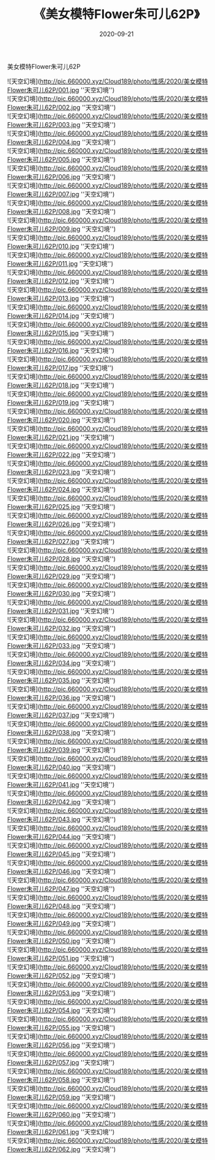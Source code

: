 ﻿---
layout: post
title:  《美女模特Flower朱可儿62P》
date:   2020-09-21
img: http://pic.660000.xyz/Cloud189/photo/性感/2020/美女模特Flower朱可儿62P/000.jpg
categories: [美女, 性感, 泳衣]
---

美女模特Flower朱可儿62P



![天空幻境](http://pic.660000.xyz/Cloud189/photo/性感/2020/美女模特Flower朱可儿62P/001.jpg ''天空幻境'') <br>
![天空幻境](http://pic.660000.xyz/Cloud189/photo/性感/2020/美女模特Flower朱可儿62P/002.jpg ''天空幻境'') <br>
![天空幻境](http://pic.660000.xyz/Cloud189/photo/性感/2020/美女模特Flower朱可儿62P/003.jpg ''天空幻境'') <br>
![天空幻境](http://pic.660000.xyz/Cloud189/photo/性感/2020/美女模特Flower朱可儿62P/004.jpg ''天空幻境'') <br>
![天空幻境](http://pic.660000.xyz/Cloud189/photo/性感/2020/美女模特Flower朱可儿62P/005.jpg ''天空幻境'') <br>
![天空幻境](http://pic.660000.xyz/Cloud189/photo/性感/2020/美女模特Flower朱可儿62P/006.jpg ''天空幻境'') <br>
![天空幻境](http://pic.660000.xyz/Cloud189/photo/性感/2020/美女模特Flower朱可儿62P/007.jpg ''天空幻境'') <br>
![天空幻境](http://pic.660000.xyz/Cloud189/photo/性感/2020/美女模特Flower朱可儿62P/008.jpg ''天空幻境'') <br>
![天空幻境](http://pic.660000.xyz/Cloud189/photo/性感/2020/美女模特Flower朱可儿62P/009.jpg ''天空幻境'') <br>
![天空幻境](http://pic.660000.xyz/Cloud189/photo/性感/2020/美女模特Flower朱可儿62P/010.jpg ''天空幻境'') <br>
![天空幻境](http://pic.660000.xyz/Cloud189/photo/性感/2020/美女模特Flower朱可儿62P/011.jpg ''天空幻境'') <br>
![天空幻境](http://pic.660000.xyz/Cloud189/photo/性感/2020/美女模特Flower朱可儿62P/012.jpg ''天空幻境'') <br>
![天空幻境](http://pic.660000.xyz/Cloud189/photo/性感/2020/美女模特Flower朱可儿62P/013.jpg ''天空幻境'') <br>
![天空幻境](http://pic.660000.xyz/Cloud189/photo/性感/2020/美女模特Flower朱可儿62P/014.jpg ''天空幻境'') <br>
![天空幻境](http://pic.660000.xyz/Cloud189/photo/性感/2020/美女模特Flower朱可儿62P/015.jpg ''天空幻境'') <br>
![天空幻境](http://pic.660000.xyz/Cloud189/photo/性感/2020/美女模特Flower朱可儿62P/016.jpg ''天空幻境'') <br>
![天空幻境](http://pic.660000.xyz/Cloud189/photo/性感/2020/美女模特Flower朱可儿62P/017.jpg ''天空幻境'') <br>
![天空幻境](http://pic.660000.xyz/Cloud189/photo/性感/2020/美女模特Flower朱可儿62P/018.jpg ''天空幻境'') <br>
![天空幻境](http://pic.660000.xyz/Cloud189/photo/性感/2020/美女模特Flower朱可儿62P/019.jpg ''天空幻境'') <br>
![天空幻境](http://pic.660000.xyz/Cloud189/photo/性感/2020/美女模特Flower朱可儿62P/020.jpg ''天空幻境'') <br>
![天空幻境](http://pic.660000.xyz/Cloud189/photo/性感/2020/美女模特Flower朱可儿62P/021.jpg ''天空幻境'') <br>
![天空幻境](http://pic.660000.xyz/Cloud189/photo/性感/2020/美女模特Flower朱可儿62P/022.jpg ''天空幻境'') <br>
![天空幻境](http://pic.660000.xyz/Cloud189/photo/性感/2020/美女模特Flower朱可儿62P/023.jpg ''天空幻境'') <br>
![天空幻境](http://pic.660000.xyz/Cloud189/photo/性感/2020/美女模特Flower朱可儿62P/024.jpg ''天空幻境'') <br>
![天空幻境](http://pic.660000.xyz/Cloud189/photo/性感/2020/美女模特Flower朱可儿62P/025.jpg ''天空幻境'') <br>
![天空幻境](http://pic.660000.xyz/Cloud189/photo/性感/2020/美女模特Flower朱可儿62P/026.jpg ''天空幻境'') <br>
![天空幻境](http://pic.660000.xyz/Cloud189/photo/性感/2020/美女模特Flower朱可儿62P/027.jpg ''天空幻境'') <br>
![天空幻境](http://pic.660000.xyz/Cloud189/photo/性感/2020/美女模特Flower朱可儿62P/028.jpg ''天空幻境'') <br>
![天空幻境](http://pic.660000.xyz/Cloud189/photo/性感/2020/美女模特Flower朱可儿62P/029.jpg ''天空幻境'') <br>
![天空幻境](http://pic.660000.xyz/Cloud189/photo/性感/2020/美女模特Flower朱可儿62P/030.jpg ''天空幻境'') <br>
![天空幻境](http://pic.660000.xyz/Cloud189/photo/性感/2020/美女模特Flower朱可儿62P/031.jpg ''天空幻境'') <br>
![天空幻境](http://pic.660000.xyz/Cloud189/photo/性感/2020/美女模特Flower朱可儿62P/032.jpg ''天空幻境'') <br>
![天空幻境](http://pic.660000.xyz/Cloud189/photo/性感/2020/美女模特Flower朱可儿62P/033.jpg ''天空幻境'') <br>
![天空幻境](http://pic.660000.xyz/Cloud189/photo/性感/2020/美女模特Flower朱可儿62P/034.jpg ''天空幻境'') <br>
![天空幻境](http://pic.660000.xyz/Cloud189/photo/性感/2020/美女模特Flower朱可儿62P/035.jpg ''天空幻境'') <br>
![天空幻境](http://pic.660000.xyz/Cloud189/photo/性感/2020/美女模特Flower朱可儿62P/036.jpg ''天空幻境'') <br>
![天空幻境](http://pic.660000.xyz/Cloud189/photo/性感/2020/美女模特Flower朱可儿62P/037.jpg ''天空幻境'') <br>
![天空幻境](http://pic.660000.xyz/Cloud189/photo/性感/2020/美女模特Flower朱可儿62P/038.jpg ''天空幻境'') <br>
![天空幻境](http://pic.660000.xyz/Cloud189/photo/性感/2020/美女模特Flower朱可儿62P/039.jpg ''天空幻境'') <br>
![天空幻境](http://pic.660000.xyz/Cloud189/photo/性感/2020/美女模特Flower朱可儿62P/040.jpg ''天空幻境'') <br>
![天空幻境](http://pic.660000.xyz/Cloud189/photo/性感/2020/美女模特Flower朱可儿62P/041.jpg ''天空幻境'') <br>
![天空幻境](http://pic.660000.xyz/Cloud189/photo/性感/2020/美女模特Flower朱可儿62P/042.jpg ''天空幻境'') <br>
![天空幻境](http://pic.660000.xyz/Cloud189/photo/性感/2020/美女模特Flower朱可儿62P/043.jpg ''天空幻境'') <br>
![天空幻境](http://pic.660000.xyz/Cloud189/photo/性感/2020/美女模特Flower朱可儿62P/044.jpg ''天空幻境'') <br>
![天空幻境](http://pic.660000.xyz/Cloud189/photo/性感/2020/美女模特Flower朱可儿62P/045.jpg ''天空幻境'') <br>
![天空幻境](http://pic.660000.xyz/Cloud189/photo/性感/2020/美女模特Flower朱可儿62P/046.jpg ''天空幻境'') <br>
![天空幻境](http://pic.660000.xyz/Cloud189/photo/性感/2020/美女模特Flower朱可儿62P/047.jpg ''天空幻境'') <br>
![天空幻境](http://pic.660000.xyz/Cloud189/photo/性感/2020/美女模特Flower朱可儿62P/048.jpg ''天空幻境'') <br>
![天空幻境](http://pic.660000.xyz/Cloud189/photo/性感/2020/美女模特Flower朱可儿62P/049.jpg ''天空幻境'') <br>
![天空幻境](http://pic.660000.xyz/Cloud189/photo/性感/2020/美女模特Flower朱可儿62P/050.jpg ''天空幻境'') <br>
![天空幻境](http://pic.660000.xyz/Cloud189/photo/性感/2020/美女模特Flower朱可儿62P/051.jpg ''天空幻境'') <br>
![天空幻境](http://pic.660000.xyz/Cloud189/photo/性感/2020/美女模特Flower朱可儿62P/052.jpg ''天空幻境'') <br>
![天空幻境](http://pic.660000.xyz/Cloud189/photo/性感/2020/美女模特Flower朱可儿62P/053.jpg ''天空幻境'') <br>
![天空幻境](http://pic.660000.xyz/Cloud189/photo/性感/2020/美女模特Flower朱可儿62P/054.jpg ''天空幻境'') <br>
![天空幻境](http://pic.660000.xyz/Cloud189/photo/性感/2020/美女模特Flower朱可儿62P/055.jpg ''天空幻境'') <br>
![天空幻境](http://pic.660000.xyz/Cloud189/photo/性感/2020/美女模特Flower朱可儿62P/056.jpg ''天空幻境'') <br>
![天空幻境](http://pic.660000.xyz/Cloud189/photo/性感/2020/美女模特Flower朱可儿62P/057.jpg ''天空幻境'') <br>
![天空幻境](http://pic.660000.xyz/Cloud189/photo/性感/2020/美女模特Flower朱可儿62P/058.jpg ''天空幻境'') <br>
![天空幻境](http://pic.660000.xyz/Cloud189/photo/性感/2020/美女模特Flower朱可儿62P/059.jpg ''天空幻境'') <br>
![天空幻境](http://pic.660000.xyz/Cloud189/photo/性感/2020/美女模特Flower朱可儿62P/060.jpg ''天空幻境'') <br>
![天空幻境](http://pic.660000.xyz/Cloud189/photo/性感/2020/美女模特Flower朱可儿62P/061.jpg ''天空幻境'') <br>
![天空幻境](http://pic.660000.xyz/Cloud189/photo/性感/2020/美女模特Flower朱可儿62P/062.jpg ''天空幻境'') <br>